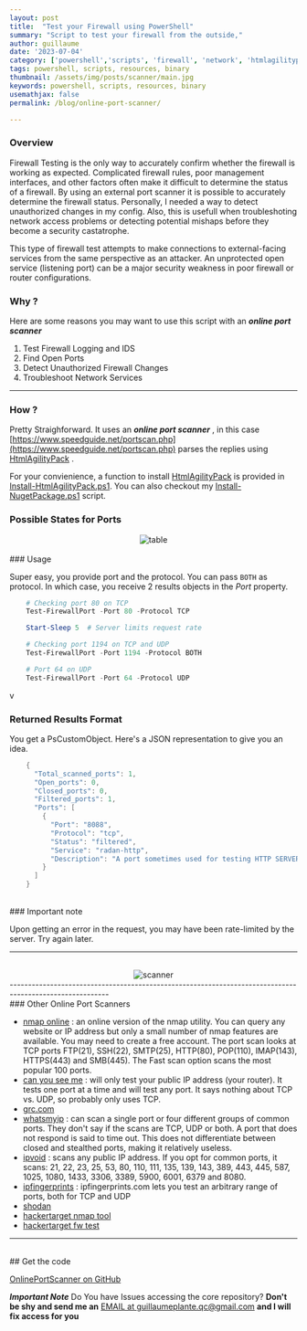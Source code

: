 ```yaml
---
layout: post
title:  "Test your Firewall using PowerShell"
summary: "Script to test your firewall from the outside,"
author: guillaume
date: '2023-07-04'
category: ['powershell','scripts', 'firewall', 'network', 'htmlagilitypack', 'html', 'parsing']
tags: powershell, scripts, resources, binary
thumbnail: /assets/img/posts/scanner/main.jpg
keywords: powershell, scripts, resources, binary
usemathjax: false
permalink: /blog/online-port-scanner/

---
```



### Overview 

Firewall Testing is the only way to accurately confirm whether the firewall is working as expected. Complicated firewall rules, poor management interfaces, and other factors often make it difficult to determine the status of a firewall. By using an external port scanner it is possible to accurately determine the firewall status. Personally, I needed a way to detect unauthorized changes in my config. Also, this is usefull when troubleshoting network access problems or detecting potential mishaps before they become a security castatrophe.

This type of firewall test attempts to make connections to external-facing services from the same perspective as an attacker. An unprotected open service (listening port) can be a major security weakness in poor firewall or router configurations.


### Why ? 

Here are some reasons you may want to use this script with an ***online port scanner***

1) Test Firewall Logging and IDS<br>
2) Find Open Ports<br>
3) Detect Unauthorized Firewall Changes<br>
4) Troubleshoot Network Services<br>

---------------------------------------------------------------------------------------------------------

### How ?


Pretty Straighforward. It uses an ***online port scanner*** , in this case [https://www.speedguide.net/portscan.php](https://www.speedguide.net/portscan.php) parses the replies using [HtmlAgilityPack](https://html-agility-pack.net/) . 

For your convienience, a function to install [HtmlAgilityPack](https://html-agility-pack.net/) is provided in [Install-HtmlAgilityPack.ps1](https://github.com/arsscriptum/PowerShell.Public.Sandbox/blob/master/OnlinePortScanner/Install-HtmlAgilityPack.ps1). You can also checkout my [Install-NugetPackage.ps1](https://github.com/arsscriptum/PowerShell.Public.Sandbox/tree/master/InstallNugetPackage) script.  

### Possible States for Ports

<center>
<img src="https://arsscriptum.github.io/assets/img/posts/scanner/table.jpg" alt="table" />
</center>
<br>
### Usage

Super easy, you provide port and the protocol. You can pass ```BOTH``` as protocol. In which case, you receive 2 results objects in the *Port* property.

```powershell
    # Checking port 80 on TCP
    Test-FirewallPort -Port 80 -Protocol TCP

    Start-Sleep 5  # Server limits request rate

    # Checking port 1194 on TCP and UDP
    Test-FirewallPort -Port 1194 -Protocol BOTH 

    # Port 64 on UDP
    Test-FirewallPort -Port 64 -Protocol UDP
```
v
### Returned Results Format

You get a PsCustomObject. Here's a JSON representation to give you an idea.

```powershell
    {
      "Total_scanned_ports": 1,
      "Open_ports": 0,
      "Closed_ports": 0,
      "Filtered_ports": 1,
      "Ports": [
        {
          "Port": "8088",
          "Protocol": "tcp",
          "Status": "filtered",
          "Service": "radan-http",
          "Description": "A port sometimes used for testing HTTP SERVERs"
        }
      ]
    }
```

<br>
### Important note

Upon getting an error in the request, you may have been rate-limited by the server. Try again later.

---------------------------------------------------------------------------------------------------------
<br>
<center>
<img src="https://arsscriptum.github.io/assets/img/posts/scanner/scanner.jpg" alt="scanner" />
</center>
---------------------------------------------------------------------------------------------------------
<br>
### Other Online Port Scanners

 - [nmap online](https://nmap.online/) : an online version of the nmap utility. You can query any website or IP address but only a small number of nmap features are available. You may need to create a free account. The port scan looks at TCP ports FTP(21), SSH(22), SMTP(25), HTTP(80), POP(110), IMAP(143), HTTPS(443) and SMB(445). The Fast scan option scans the most popular 100 ports.
 - [can you see me](https://canyouseeme.org/) : will only test your public IP address (your router). It tests one port at a time and will test any port. It says nothing about TCP vs. UDP, so probably only uses TCP.
 - [grc.com](https://www.grc.com/x/portprobe=1801)
 - [whatsmyip](https://www.whatsmyip.org/port-scanner/) : can scan a single port or four different groups of common ports. They don't say if the scans are TCP, UDP or both. A port that does not respond is said to time out. This does not differentiate between closed and stealthed ports, making it relatively useless.
 - [ipvoid](https://www.ipvoid.com/port-scan/) : scans any public IP address. If you opt for common ports, it scans: 21, 22, 23, 25, 53, 80, 110, 111, 135, 139, 143, 389, 443, 445, 587, 1025, 1080, 1433, 3306, 3389, 5900, 6001, 6379 and 8080.
 - [ipfingerprints](https://www.ipfingerprints.com/portscan.php) : ipfingerprints.com lets you test an arbitrary range of ports, both for TCP and UDP
 - [shodan](https://routersecurity.org/shodan.php)
 - [hackertarget nmap tool](https://hackertarget.com/nmap-online-port-scanner/)
 - [hackertarget fw test](https://hackertarget.com/firewall-test/)

---------------------------------------------------------------------------------------------------------
<br>
## Get the code 

[OnlinePortScanner on GitHub](https://github.com/arsscriptum/PowerShell.Public.Sandbox/tree/master/OnlinePortScanner)

***Important Note*** Do You have Issues accessing the core repository? **Don't be shy and send me an** [EMAIL at guillaumeplante.qc@gmail.com](mailto:guillaumeplante.qc@gmail.com) **and I will fix access for you**